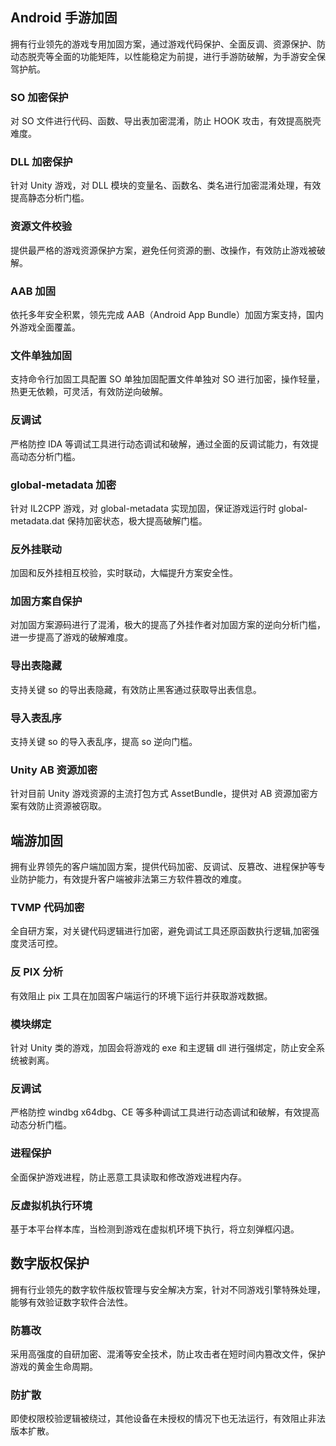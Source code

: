 ## Android 手游加固
拥有行业领先的游戏专用加固方案，通过游戏代码保护、全面反调、资源保护、防动态脱壳等全面的功能矩阵，以性能稳定为前提，进行手游防破解，为手游安全保驾护航。

### SO 加密保护
对 SO 文件进行代码、函数、导出表加密混淆，防止 HOOK 攻击，有效提高脱壳难度。

### DLL 加密保护
针对 Unity 游戏，对 DLL 模块的变量名、函数名、类名进行加密混淆处理，有效提高静态分析门槛。

### 资源文件校验
提供最严格的游戏资源保护方案，避免任何资源的删、改操作，有效防止游戏被破解。

### AAB 加固
依托多年安全积累，领先完成 AAB（Android App Bundle）加固方案支持，国内外游戏全面覆盖。

### 文件单独加固
支持命令行加固工具配置 SO 单独加固配置文件单独对 SO 进行加密，操作轻量，热更无依赖，可灵活，有效防逆向破解。

### 反调试
严格防控 IDA 等调试工具进行动态调试和破解，通过全面的反调试能力，有效提高动态分析门槛。

### global-metadata 加密
针对 IL2CPP 游戏，对 global-metadata 实现加固，保证游戏运行时 global-metadata.dat 保持加密状态，极大提高破解门槛。

### 反外挂联动
加固和反外挂相互校验，实时联动，大幅提升方案安全性。

### 加固方案自保护
对加固方案源码进行了混淆，极大的提高了外挂作者对加固方案的逆向分析门槛，进一步提高了游戏的破解难度。

### 导出表隐藏
支持关键 so 的导出表隐藏，有效防止黑客通过获取导出表信息。

### 导入表乱序
支持关键 so 的导入表乱序，提高 so 逆向门槛。

### Unity AB 资源加密
针对目前 Unity 游戏资源的主流打包方式 AssetBundle，提供对 AB 资源加密方案有效防止资源被窃取。

## 端游加固
拥有业界领先的客户端加固方案，提供代码加密、反调试、反篡改、进程保护等专业防护能力，有效提升客户端被非法第三方软件篡改的难度。

### TVMP 代码加密
全自研方案，对关键代码逻辑进行加密，避免调试工具还原函数执行逻辑,加密强度灵活可控。

### 反 PIX 分析
有效阻止 pix 工具在加固客户端运行的环境下运行并获取游戏数据。

### 模块绑定
针对 Unity 类的游戏，加固会将游戏的 exe 和主逻辑 dll 进行强绑定，防止安全系统被剥离。

### 反调试
严格防控 windbg x64dbg、CE 等多种调试工具进行动态调试和破解，有效提高动态分析门槛。

### 进程保护
全面保护游戏进程，防止恶意工具读取和修改游戏进程内存。

### 反虚拟机执行环境
基于本平台样本库，当检测到游戏在虚拟机环境下执行，将立刻弹框闪退。

## 数字版权保护
拥有行业领先的数字软件版权管理与安全解决方案，针对不同游戏引擎特殊处理，能够有效验证数字软件合法性。

### 防篡改
采用高强度的自研加密、混淆等安全技术，防止攻击者在短时间内篡改文件，保护游戏的黄金生命周期。

### 防扩散
即使权限校验逻辑被绕过，其他设备在未授权的情况下也无法运行，有效阻止非法版本扩散。
